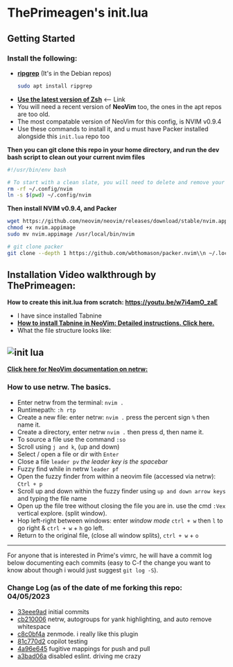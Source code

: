 # ThePrimeagen's init.lua

<!-- GETTING STARTED -->
## Getting Started
### Install the following:
* **[ripgrep](https://github.com/BurntSushi/ripgrep)** (It's in the Debian repos)
  ```sh
  sudo apt install ripgrep
  ```
* **[Use the latest version of Zsh](https://zsh.sourceforge.io/Arc/source.html)** <-- Link
* You will need a recent version of **NeoVim** too, the ones in the apt repos are too old.
* The most compatable version of NeoVim for this config, is NVIM v0.9.4
* Use these commands to install it, and u must have Packer installed alongside this `init.lua` repo too


**Then you can git clone this repo in your home directory, and run the dev bash script to clean out your current nvim files**
```bash
#!/usr/bin/env bash

# To start with a clean slate, you will need to delete and remove your current/previous neovim files and dirs.
rm -rf ~/.config/nvim
ln -s $(pwd) ~/.config/nvim
```
**Then install NVIM v0.9.4, and Packer**
```bash
wget https://github.com/neovim/neovim/releases/download/stable/nvim.appimage
chmod +x nvim.appimage
sudo mv nvim.appimage /usr/local/bin/nvim

# git clone packer
git clone --depth 1 https://github.com/wbthomason/packer.nvim\\n ~/.local/share/nvim/site/pack/packer/start/packer.nvim
```

## Installation Video walkthrough by ThePrimeagen:
**How to create this init.lua from scratch: https://youtu.be/w7i4amO_zaE**


- I have since installed Tabnine
- **[How to install Tabnine in NeoVim: Detailed instructions. Click here.](https://github.com/LinuxUser255/BashAndLinux/blob/main/Tabnine_Install.md)**
- What the file structure looks like:
  
![init lua](https://user-images.githubusercontent.com/46334926/230166494-c42825b4-7a2e-4d62-b89a-b7bde9c62326.png)
---

**[Click here for NeoVim documentation on netrw:](https://neovim.io/doc/user/pi_netrw.html#:~:text=Netrw%20makes%20reading%20files%2C%20writing,plugin%20on%20%22%20plugins%20are%20enabled)**

### How to use netrw. The basics.
- Enter netrw from the terminal: `nvim . `
- Runtimepath: `:h rtp`
- Create a new file: enter netrw: `nvim .` press the percent sign `%` then name it.
- Create a directory, enter netrw `nvim .` then press d, then name it.
- To source a file use the command `:so`
- Scroll using `j and k`, (up and down)
- Select / open a file or dir with `Enter`
- Close a file `leader pv` *the leader key is the spacebar*
- Fuzzy find while in netrw `leader pf`
- Open the fuzzy finder from within a neovim file (accessed via netrw): `Ctrl + p`
- Scroll up and down within the fuzzy finder using `up and down arrow keys` and typing the file name
- Open up the file tree without closing the file you are in. use the cmd `:Vex` vertical explore. (split window).
- Hop left-right between windows: enter *window mode* `ctrl + w` then `l` to go right & `ctrl + w` + `h` go left.
- Return to the original file, (close all window splits), `ctrl + w` + `o`

---
For anyone that is interested in Prime's vimrc, he will have a commit log below
documenting each commits (easy to C-f the change you want to know
about though i would just suggest `git log -S`).

### Change Log (as of the date of me forking this repo: 04/05/2023
* [33eee9ad](https://github.com/ThePrimeagen/init.lua/commit/33eee9ad0c035a92137d99dae06a2396be4c892e) initial commits
* [cb210006](https://github.com/ThePrimeagen/init.lua/commit/cb210006356b4b613b71c345cb2b02eefa961fc0) netrw, autogroups for yank highlighting, and auto remove whitespace
* [c8c0bf4a](https://github.com/ThePrimeagen/init.lua/commit/c8c0bf4aeacd0bd77136d9c5ee490680515a106b) zenmode.  i really like this plugin
* [81c770d2](https://github.com/ThePrimeagen/init.lua/commit/81c770d2d2e32e59916b39c7f5babbc8560f7a82) copilot testing
* [4a96e645](https://github.com/ThePrimeagen/init.lua/commit/4a96e6457b0a0241ca7361ce62177aa6b9a33a38) fugitive mappings for push and pull
* [a3bad06a](https://github.com/ThePrimeagen/init.lua/commit/a3bad06a4681c322538d609aa1c0bd18880f77c6) disabled eslint.  driving me crazy


